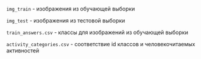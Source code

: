 `img_train` - изображения из обучающей выборки

`img_test` - изображения из тестовой выборки

`train_answers.csv` - классы для изображений из обучающей выборки

`activity_categories.csv` - соответствие id классов и человекочитаемых активностей